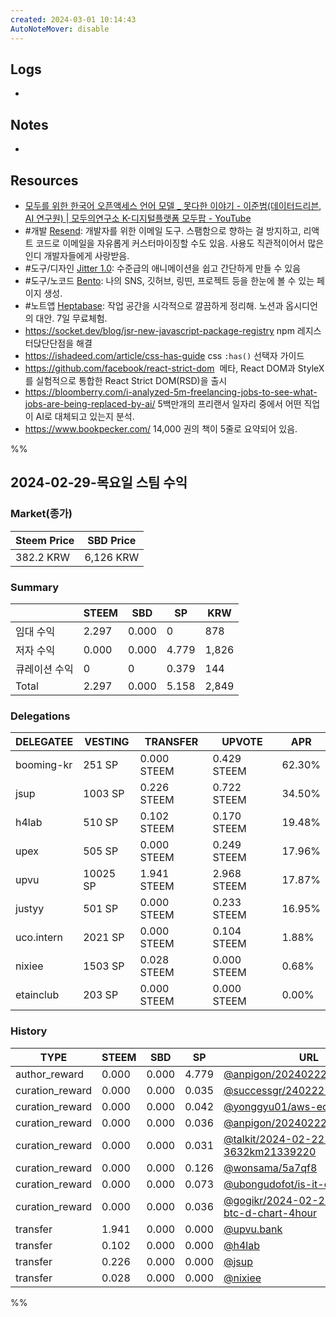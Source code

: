 ```yaml
---
created: 2024-03-01 10:14:43
AutoNoteMover: disable
---
```


## Logs
-

## Notes

-

## Resources
- [모두를 위한 한국어 오픈액세스 언어 모델 _ 못다한 이야기 - 이준범(데이터드리븐, AI 연구원) | 모두의연구소 K-디지털플랫폼 모두팝 - YouTube](https://youtu.be/ZoMWvu4RsGc?si=JVG7TmSCGCFAJk2u)
- #개발 [Resend](https://resend.com/): 개발자를 위한 이메일 도구. 스팸함으로 향하는 걸 방지하고, 리액트 코드로 이메일을 자유롭게 커스터마이징할 수도 있음. 사용도 직관적이어서 많은 인디 개발자들에게 사랑받음.
- #도구/디자인  [Jitter 1.0](https://jitter.video/): 수준급의 애니메이션을 쉽고 간단하게 만들 수 있음
- #도구/노코드 [Bento](https://bento.me/): 나의 SNS, 깃허브, 링띤, 프로젝트 등을 한눈에 볼 수 있는 페이지 생성.
- #노트앱 [Heptabase](https://heptabase.com): 작업 공간을 시각적으로 깔끔하게 정리해. 노션과 옵시디언의 대안. 7일 무료체험.
- https://socket.dev/blog/jsr-new-javascript-package-registry npm 레지스터닩단단점을 해결
- https://ishadeed.com/article/css-has-guide css `:has()` 선택자 가이드
- https://github.com/facebook/react-strict-dom  메타, React DOM과 StyleX를 실험적으로 통합한 React Strict DOM(RSD)을 출시
- https://bloomberry.com/i-analyzed-5m-freelancing-jobs-to-see-what-jobs-are-being-replaced-by-ai/ 5백만개의 프리랜서 일자리 중에서 어떤 직업이 AI로 대체되고 있는지 분석.
- https://www.bookpecker.com/ 14,000 권의 책이 5줄로 요약되어 있음.

%%

## 2024-02-29-목요일 스팀 수익

### Market(종가)

| Steem Price | SBD Price |
| --- | --- |
| 382.2 KRW | 6,126 KRW |

### Summary

| | STEEM | SBD | SP | KRW |
| --- | --- | --- | --- |--- |
| 임대 수익 | 2.297 | 0.000 | 0 | 878 |
| 저자 수익 | 0.000 | 0.000 | 4.779 | 1,826 |
| 큐레이션 수익 | 0 | 0 | 0.379 | 144 |
| Total | 2.297 | 0.000 | 5.158 | 2,849 |

### Delegations
| DELEGATEE  | VESTING  | TRANSFER    | UPVOTE      | APR    |
| ---------- | -------- | ----------- | ----------- | ------ |
| booming-kr | 251 SP   | 0.000 STEEM | 0.429 STEEM | 62.30% |
| jsup       | 1003 SP  | 0.226 STEEM | 0.722 STEEM | 34.50% |
| h4lab      | 510 SP   | 0.102 STEEM | 0.170 STEEM | 19.48% |
| upex       | 505 SP   | 0.000 STEEM | 0.249 STEEM | 17.96% |
| upvu       | 10025 SP | 1.941 STEEM | 2.968 STEEM | 17.87% |
| justyy     | 501 SP   | 0.000 STEEM | 0.233 STEEM | 16.95% |
| uco.intern | 2021 SP  | 0.000 STEEM | 0.104 STEEM | 1.88%  |
| nixiee     | 1503 SP  | 0.028 STEEM | 0.000 STEEM | 0.68%  |
| etainclub  | 203 SP   | 0.000 STEEM | 0.000 STEEM | 0.00%  |

### History
| TYPE | STEEM | SBD | SP | URL |
| --- | --- | --- | --- | --- |
| author_reward | 0.000 | 0.000 | 4.779 | [@anpigon/20240222t132918436z](https://steemit.com/@anpigon/20240222t132918436z) |
| curation_reward | 0.000 | 0.000 | 0.035 | [@successgr/240222--qna3](https://steemit.com/@successgr/240222--qna3) |
| curation_reward | 0.000 | 0.000 | 0.042 | [@yonggyu01/aws-ec2-ep02-2km](https://steemit.com/@yonggyu01/aws-ec2-ep02-2km) |
| curation_reward | 0.000 | 0.000 | 0.036 | [@anpigon/20240222t132918436z](https://steemit.com/@anpigon/20240222t132918436z) |
| curation_reward | 0.000 | 0.000 | 0.031 | [@talkit/2024-02-22-3632km21339220](https://steemit.com/@talkit/2024-02-22-3632km21339220) |
| curation_reward | 0.000 | 0.000 | 0.126 | [@wonsama/5a7qf8](https://steemit.com/@wonsama/5a7qf8) |
| curation_reward | 0.000 | 0.000 | 0.073 | [@ubongudofot/is-it-only-nigeria](https://steemit.com/@ubongudofot/is-it-only-nigeria) |
| curation_reward | 0.000 | 0.000 | 0.036 | [@gogikr/2024-02-23-btcusdt-btc-d-chart-4hour](https://steemit.com/@gogikr/2024-02-23-btcusdt-btc-d-chart-4hour) |
| transfer | 1.941 | 0.000 | 0.000 | [@upvu.bank](https://steemit.com/@upvu.bank) |
| transfer | 0.102 | 0.000 | 0.000 | [@h4lab](https://steemit.com/@h4lab) |
| transfer | 0.226 | 0.000 | 0.000 | [@jsup](https://steemit.com/@jsup) |
| transfer | 0.028 | 0.000 | 0.000 | [@nixiee](https://steemit.com/@nixiee) |

%%

